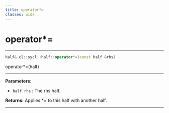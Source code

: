 ```yaml
---
title: operator*=
classes: wide
---
```

# operator*=

---

```cpp
half& cl::sycl::half::operator*=(const half &rhs)
```


operator*=(half) 


---
**Parameters:**

 - `half rhs`
: The rhs half. 

**Returns:** Applies *= to this half with another half. 

---

